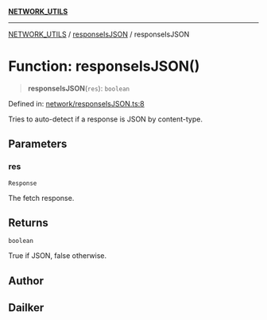 [**NETWORK_UTILS**](../../README.md)

***

[NETWORK_UTILS](../../README.md) / [responseIsJSON](../README.md) / responseIsJSON

# Function: responseIsJSON()

> **responseIsJSON**(`res`): `boolean`

Defined in: [network/responseIsJSON.ts:8](https://github.com/dailker/everyutil/blob/26e2bb73429918cf0d08899e9efd90b82a42c92e/src/network/responseIsJSON.ts#L8)

Tries to auto-detect if a response is JSON by content-type.

## Parameters

### res

`Response`

The fetch response.

## Returns

`boolean`

True if JSON, false otherwise.

## Author

## Dailker
